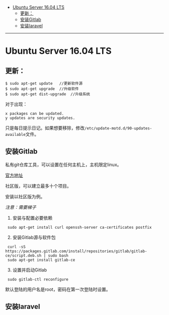 <!--toc-->

- [Ubuntu Server 16.04 LTS](#ubuntu-server-1604-lts)
	- [更新：](#更新)
	- [安装Gitlab](#安装gitlab)
	- [安装laravel](#安装laravel)

<!-- tocstop -->

----

# Ubuntu Server 16.04 LTS

## 更新：

```
$ sudo apt-get update   //更新软件源
$ sudo apt-get upgrade  //升级软件
$ sudo apt-get dist-upgrade  //升级系统
```

对于出现：

```
x packages can be updated.
y updates are security updates.
```

只是每日提示日记。如果想要移除，修改`/etc/update-motd.d/90-updates-available`文件。

## 安装Gitlab

私有git仓库工具，可以设置在任何主机上，主机限定linux。

[官方地址](https://about.gitlab.com/)

社区版，可以建立最多十个项目。

安装以社区版为例。

_注意：需要梯子_

1. 安装与配置必要依赖

  ```
   sudo apt-get install curl openssh-server ca-certificates postfix
  ```

2. 安装Gitlab源与软件包

  ```
   curl -sS https://packages.gitlab.com/install/repositories/gitlab/gitlab-ce/script.deb.sh | sudo bash
   sudo apt-get install gitlab-ce
  ```

3. 设置并启动Gitlab

  ```
   sudo gitlab-ctl reconfigure
  ```

默认登陆的用户名是root，密码在第一次登陆时设置。

## 安装laravel
